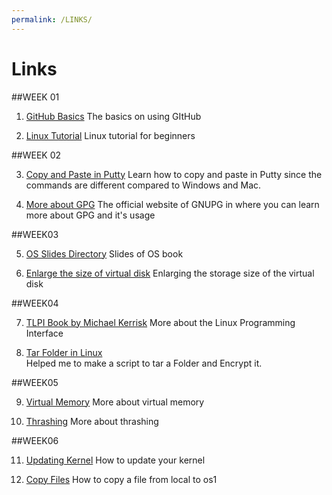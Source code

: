 ```yaml
---
permalink: /LINKS/
---
```


# Links

##WEEK 01

1. [GitHub Basics](https://docs.github.com/en/get-started/quickstart/hello-world)
The basics on using GItHub

2. [Linux Tutorial](https://www.youtube.com/watch?v=BMGixkvJ-6w)
Linux tutorial for beginners

##WEEK 02

3. [Copy and Paste in Putty](https://www.alphr.com/copy-paste-putty/)
Learn how to copy and paste in Putty since the commands are different compared to Windows and Mac.

4. [More about GPG](https://www.gnupg.org/)
The official website of GNUPG in where you can learn more about GPG and it's usage

##WEEK03

5. [OS Slides Directory](https://www.os-book.com/OS10/slide-dir/)
Slides of OS book

6. [Enlarge the size of virtual disk](https://www.howtogeek.com/124622/how-to-enlarge-a-virtual-machines-disk-in-virtualbox-or-vmware/#:~:text=Update%3A%20Use%20the%20Virtual%20Media%20Manager%20in%20VirtualBox&text=To%20access%20it%2C%20click%20File,%E2%80%9D%20when%20you're%20done.)
Enlarging the storage size of the virtual disk

##WEEK04

7. [TLPI Book by Michael Kerrisk](https://sciencesoftcode.files.wordpress.com/2018/12/the-linux-programming-interface-michael-kerrisk-1.pdf)
More about the Linux Programming Interface

8. [Tar Folder in Linux](https://linuxhint.com/tar-folder-linux/)<br>
Helped me to make a script to tar a Folder and Encrypt it.

##WEEK05

9. [Virtual Memory](https://www.tutorialspoint.com/operating_system/os_virtual_memory.htm)
More about virtual memory

10. [Thrashing](https://en.wikipedia.org/wiki/Thrashing_(computer_science))
More about thrashing

##WEEK06

11. [Updating Kernel](https://linuxhint.com/upgrade-linux-kernel-version-debian-10/)
How to update your kernel

12. [Copy Files](https://osp4diss.vlsm.org/osp-002-scp.html)
How to copy a file from local to os1